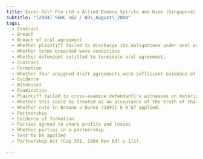 ```yaml
---
title: Excel Golf Pte Ltd v Allied Domecq Spirits and Wine (Singapore) Ltd (No 2) 
subtitle: "[2004] SGHC 162 / 03\_August\_2004"
tags:
  - Contract
  - Breach
  - Breach of oral agreement
  - Whether plaintiff failed to discharge its obligations under oral agreement
  - Whether terms breached were conditions
  - Whether defendant entitled to terminate oral agreement.
  - Contract
  - Formation
  - Whether four unsigned draft agreements were sufficient evidence of written contract between parties.
  - Evidence
  - Witnesses
  - Examination
  - Plaintiff failed to cross-examine defendant\'s witnesses on material parts of their evidence
  - Whether this could be treated as an acceptance of the truth of that part of the evidence
  - Whether rule in Browne v Dunne (1893) 6 R 67 applied.
  - Partnership
  - Evidence of formation
  - Parties agreed to share profits and losses
  - Whether parties in a partnership
  - Test to be applied
  - Partnership Act (Cap 391, 1994 Rev Ed) s 1(1).

---
```


